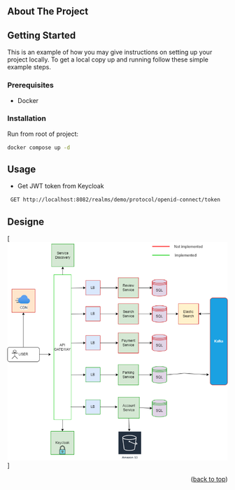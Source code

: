 

<!-- ABOUT THE PROJECT -->
## About The Project



<!-- GETTING STARTED -->
## Getting Started

This is an example of how you may give instructions on setting up your project locally.
To get a local copy up and running follow these simple example steps.

### Prerequisites

* Docker

### Installation
Run from root of project:
  ```sh
  docker compose up -d
  ```

<!-- USAGE EXAMPLES -->
## Usage

* Get JWT token from Keycloak
 ```sh
  GET http://localhost:8082/realms/demo/protocol/openid-connect/token
  ```

## Designe
[![Product Name Screen Shot][product-screenshot]]

<p align="right">(<a href="#readme-top">back to top</a>)</p>


<!-- MARKDOWN LINKS & IMAGES -->
[product-screenshot]: local/images/diagram.png





